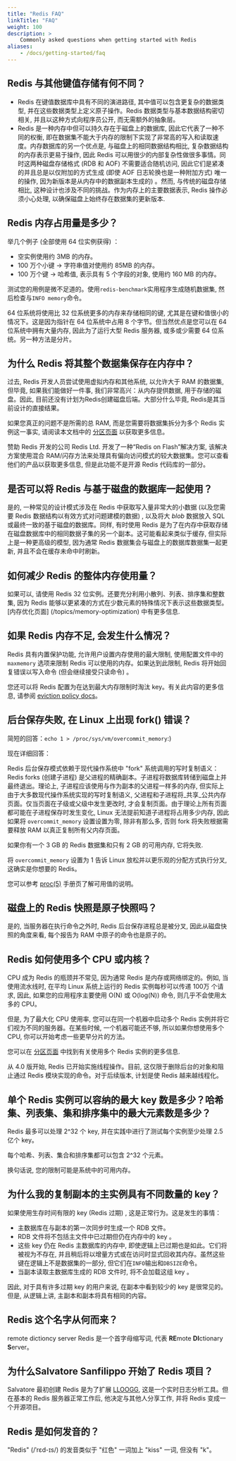 ```yaml
---
title: "Redis FAQ"
linkTitle: "FAQ"
weight: 100
description: >
    Commonly asked questions when getting started with Redis
aliases:
    - /docs/getting-started/faq
---
```


## Redis 与其他键值存储有何不同？

*   Redis 在键值数据库中具有不同的演进路径, 其中值可以包含更复杂的数据类型, 并在这些数据类型上定义原子操作。Redis 数据类型与基本数据结构密切相关, 并且以这种方式向程序员公开, 而无需额外的抽象层。
*   Redis 是一种内存中但可以持久存在于磁盘上的数据库, 因此它代表了一种不同的权衡, 即在数据集不能大于内存的限制下实现了非常高的写入和读取速度。内存数据库的另一个优点是, 与磁盘上的相同数据结构相比, 复杂数据结构的内存表示更易于操作, 因此 Redis 可以用很少的内部复杂性做很多事情。同时这两种磁盘存储格式 (RDB 和 AOF) 不需要适合随机访问, 因此它们是紧凑的并且总是以仅附加的方式生成 (即使 AOF 日志轮换也是一种附加方式) 唯一的操作, 因为新版本是从内存中的数据副本生成的) 。然而, 与传统的磁盘存储相比, 这种设计也涉及不同的挑战。作为内存上的主要数据表示, Redis 操作必须小心处理, 以确保磁盘上始终存在数据集的更新版本.

## Redis 内存占用量是多少？

举几个例子 (全部使用 64 位实例获得) ：

*   空实例使用约 3MB 的内存。
*   100 万个小键 -> 字符串值对使用约 85MB 的内存。
*   100 万个键 -> 哈希值, 表示具有 5 个字段的对象, 使用约 160 MB 的内存。

测试您的用例是微不足道的。使用`redis-benchmark`实用程序生成随机数据集, 然后检查与`INFO memory`命令。

64 位系统将使用比 32 位系统更多的内存来存储相同的键, 尤其是在键和值很小的情况下。这是因为指针在 64 位系统中占用 8 个字节。但当然优点是您可以在 64 位系统中拥有大量内存, 因此为了运行大型 Redis 服务器, 或多或少需要 64 位系统。另一种方法是分片。

## 为什么 Redis 将其整个数据集保存在内存中？

过去, Redis 开发人员尝试使用虚拟内存和其他系统, 以允许大于 RAM 的数据集, 但毕竟, 如果我们能做好一件事, 我们非常高兴：从内存提供数据, 用于存储的磁盘。因此, 目前还没有计划为Redis创建磁盘后端。大部分什么毕竟, Redis是其当前设计的直接结果。

如果您真正的问题不是所需的总 RAM, 而是您需要将数据集拆分为多个 Redis 实例这一事实, 请阅读本文档中的 [分区页面](/topics/partitioning) 以获取更多信息。

赞助 Redis 开发的公司 Redis Ltd. 开发了一种“Redis on Flash”解决方案, 该解决方案使用混合 RAM/闪存方法来处理具有偏向访问模式的较大数据集。您可以查看他们的产品以获取更多信息, 但是此功能不是开源 Redis 代码库的一部分。

## 是否可以将 Redis 与基于磁盘的数据库一起使用？

是的, 一种常见的设计模式涉及在 Redis 中获取写入量非常大的小数据 (以及您需要 Redis 数据结构以有效方式对问题建模的数据) , 以及将大 *blob* 数据放入 SQL 或最终一致的基于磁盘的数据库。同样, 有时使用 Redis 是为了在内存中获取存储在磁盘数据库中的相同数据子集的另一个副本。这可能看起来类似于缓存, 但实际上是一种更高级的模型, 因为通常 Redis 数据集会与磁盘上的数据库数据集一起更新, 并且不会在缓存未命中时刷新。

## 如何减少 Redis 的整体内存使用量？

如果可以, 请使用 Redis 32 位实例。还要充分利用小散列、列表、排序集和整数集, 因为 Redis 能够以更紧凑的方式在少数元素的特殊情况下表示这些数据类型。 [内存优化页面] (/topics/memory-optimization) 中有更多信息.

## 如果 Redis 内存不足, 会发生什么情况？

Redis 具有内置保护功能, 允许用户设置内存使用的最大限制, 使用配置文件中的 `maxmemory` 选项来限制 Redis 可以使用的内存。如果达到此限制, Redis 将开始回复错误以写入命令 (但会继续接受只读命令) 。

您还可以将 Redis 配置为在达到最大内存限制时淘汰 key。有关此内容的更多信息, 请参阅 [eviction policy docs](/docs/manual/eviction/)。

## 后台保存失败, 在 Linux 上出现 fork() 错误？

简短的回答：`echo 1 > /proc/sys/vm/overcommit_memory`:)

现在详细回答：

Redis 后台保存模式依赖于现代操作系统中 "fork" 系统调用的写时复制语义：Redis forks (创建子进程) 是父进程的精确副本。子进程将数据库转储到磁盘上并最终退出。理论上, 子进程应该使用与作为副本的父进程一样多的内存, 但实际上由于大多数现代操作系统实现的写时复制语义, 父进程和子进程将_共享_公共内存页面。仅当页面在子级或父级中发生更改时, 才会复制页面。由于理论上所有页面都可能在子进程保存时发生变化, Linux 无法提前知道子进程将占用多少内存, 因此如果将 `overcommit_memory` 设置设置为零, 除非有那么多, 否则 fork 将失败根据需要释放 RAM 以真正复制所有父内存页面。

如果你有一个 3 GB 的 Redis 数据集和只有 2 GB 的可用内存, 它将失败.

将 `overcommit_memory` 设置为 1 告诉 Linux 放松并以更乐观的分配方式执行分叉, 这确实是你想要的 Redis。

您可以参考 [proc(5)][proc5] 手册页了解可用值的说明。

[proc5]: http://man7.org/linux/man-pages/man5/proc.5.html

## 磁盘上的 Redis 快照是原子快照吗？

是的, 当服务器在执行命令之外时, Redis 后台保存进程总是被分叉, 因此从磁盘快照的角度来看, 每个报告为 RAM 中原子的命令也是原子的。

## Redis 如何使用多个 CPU 或内核？

CPU 成为 Redis 的瓶颈并不常见, 因为通常 Redis 是内存或网络绑定的。例如, 当使用流水线时, 在平均 Linux 系统上运行的 Redis 实例每秒可以传递 100万 个请求, 因此, 如果您的应用程序主要使用 O(N) 或 O(log(N)) 命令, 则几乎不会使用太多的 CPU。

但是, 为了最大化 CPU 使用率, 您可以在同一个机器中启动多个 Redis 实例并将它们视为不同的服务器。在某些时候, 一个机器可能还不够, 所以如果你想使用多个 CPU, 你可以开始考虑一些更早分片的方法。

您可以在 [分区页面](/topics/partitioning) 中找到有关使用多个 Redis 实例的更多信息.

从 4.0 版开始, Redis 已开始实施线程操作。目前, 这仅限于删除后台的对象和阻止通过 Redis 模块实现的命令。对于后续版本, 计划是使 Redis 越来越线程化。

## 单个 Redis 实例可以容纳的最大 key 数是多少？哈希集、列表集、集和排序集中的最大元素数是多少？

Redis 最多可以处理 2^32 个 key, 并在实践中进行了测试每个实例至少处理 2.5 亿个 key。

每个哈希、列表、集合和排序集都可以包含 2^32 个元素。

换句话说, 您的限制可能是系统中的可用内存。

## 为什么我的复制副本的主实例具有不同数量的 key？

如果使用生存时间有限的 key  (Redis 过期) , 这是正常行为。这是发生的事情：

*   主数据库在与副本的第一次同步时生成一个 RDB 文件。
*   RDB 文件将不包括主文件中已过期但仍在内存中的 key 。
*   这些 key 仍在 Redis 主数据库的内存中, 即使逻辑上已过期也是如此。它们将被视为不存在, 并且稍后将以增量方式或在访问时显式回收其内存。虽然这些键在逻辑上不是数据集的一部分, 但它们在`INFO`输出和`DBSIZE`命令。
*   当副本读取主数据库生成的 RDB 文件时, 将不会加载这组 key 。

因此, 对于具有许多过期 key 的用户来说, 在副本中看到较少的 key 是很常见的。但是, 从逻辑上讲, 主副本和副本将具有相同的内容。

## Redis 这个名字从何而来？
remote dictioncy server
Redis 是一个首字母缩写词, 代表 **RE**mote **DI**ctionary **S**erver。

## 为什么Salvatore Sanfilippo 开始了 Redis 项目？

Salvatore 最初创建 Redis 是为了扩展 [LLOOGG](https://github.com/antirez/lloogg), 这是一个实时日志分析工具。但在基本的 Redis 服务器正常工作后, 他决定与其他人分享工作, 并将 Redis 变成一个开源项目。

## Redis 是如何发音的？

"Redis" (/ˈrɛd-ɪs/) 的发音类似于 "红色" 一词加上 "kiss" 一词, 但没有 "k"。
